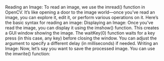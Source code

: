 Reading an Image: To read an image, we use the imread() function in OpenCV. It’s like opening a door to the image world—once you’ve read an image, you can explore it, edit it, or perform various operations on it. Here’s the basic syntax for reading an image:
Displaying an Image: Once you’ve read the image, you can display it using the imshow() function. This creates a GUI window showing the image.
The waitKey(0) function waits for a key press (in this case, any key) before closing the window. You can adjust the argument to specify a different delay (in milliseconds) if needed.
Writing an Image: Now, let’s say you want to save the processed image. You can use the imwrite() function:

